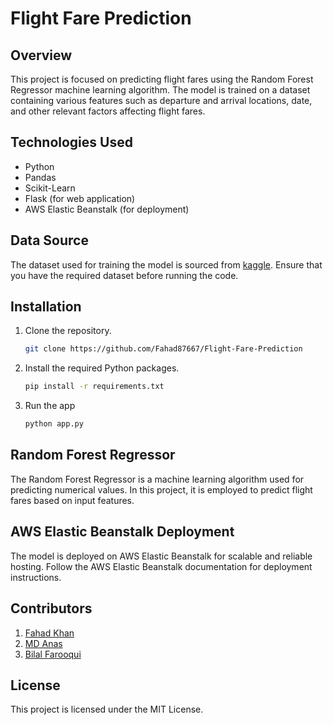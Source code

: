 # Flight Fare Prediction

## Overview
This project is focused on predicting flight fares using the Random Forest Regressor machine learning algorithm. The model is trained on a dataset containing various features such as departure and arrival locations, date, and other relevant factors affecting flight fares.

## Technologies Used
- Python
- Pandas
- Scikit-Learn
- Flask (for web application)
- AWS Elastic Beanstalk (for deployment)

## Data Source
The dataset used for training the model is sourced from [kaggle](https://www.kaggle.com/datasets/nikhilmittal/flight-fare-prediction-mh). Ensure that you have the required dataset before running the code.

## Installation
1. Clone the repository.
   ```bash
   git clone https://github.com/Fahad87667/Flight-Fare-Prediction
   ```

2. Install the required Python packages.
    ```bash
    pip install -r requirements.txt
    ```
3. Run the app

    ```bash
    python app.py
    ```

## Random Forest Regressor
The Random Forest Regressor is a machine learning algorithm used for predicting numerical values. In this project, it is employed to predict flight fares based on input features.

## AWS Elastic Beanstalk Deployment
The model is deployed on AWS Elastic Beanstalk for scalable and reliable hosting. Follow the AWS Elastic Beanstalk documentation for deployment instructions.

## Contributors
1. [Fahad Khan](https://www.linkedin.com/in/fahad-khan-50b141233/)
2. [MD Anas](https://www.linkedin.com/in/md-anas-599829201/)
3. [Bilal Farooqui](https://www.linkedin.com/in/bilal-farooqui-877a55291/)

## License
This project is licensed under the MIT License.